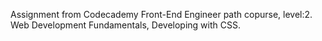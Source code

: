 Assignment from Codecademy Front-End Engineer path copurse, level:2. Web Development Fundamentals, Developing with CSS.